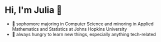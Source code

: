 # Hi, I'm Julia 👋
- 🏫 sophomore majoring in Computer Science and minoring in Applied Mathematics and Statistics at Johns Hopkins University
- 📖 always hungry to learn new things, especially anything tech-related
